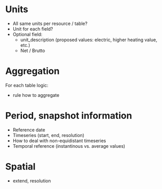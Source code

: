 

# Units 

* All same units per resource / table?
* Unit for each field? 
* Optional field:
  - unit_description (proposed values: electric, higher heating value, etc.)
  - Net / Brutto 

# Aggregation

For each table logic: 
 - rule how to aggregate
 
# Period, snapshot information 
  - Reference date
  - Timeseries (start, end, resolution)   
  - How to deal with non-equidistant timeseries
  - Temporal reference (instantinous vs. average values)

# Spatial 
   - extend, resolution




 
 
 
 
